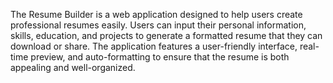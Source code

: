 
The Resume Builder is a web application designed to help users create professional resumes easily. Users can input their personal information, skills, education, and projects to generate a formatted resume that they can download or share. The application features a user-friendly interface, real-time preview, and auto-formatting to ensure that the resume is both appealing and well-organized.
